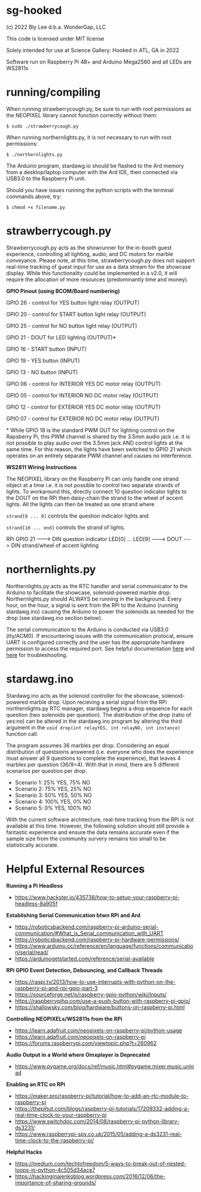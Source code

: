 # sg-hooked

(c) 2022 Bly Lee d.b.a. WonderGap, LLC

This code is licensed under MIT license

Solely intended for use at Science Gallery: Hooked in ATL, GA in 2022

Software run on Raspberry Pi 4B+ and Arduino Mega2560 and all LEDs are WS2811s

# running/compiling

When running strawberrycough.py, be sure to run with root permissions as the NEOPIXEL library cannot function correctly without them:

`$ sudo ./strawberrycough.py`

When running northernlights.py, it is not necessary to run with root permissions:

`$ ./northernlights.py`

The Arduino program, stardawg.io should be flashed to the Ard memory from a desktop/laptop computer with the Ard IDE, then connected via USB3.0 to the
Raspberry Pi unit.

Should you have issues running the python scripts with the terminal commands above, try:

`$ chmod +x filename.py`

# strawberrycough.py

Strawberrycough.py acts as the showrunner for the in-booth guest experience, controlling all lighting, audio, and DC motors for marble conveyance. Please note, at this time, strawberrycough.py does not support real-time tracking of guest input for use as a data stream for the showcase display. While this functionality could be implemented in a v2.0, it will require the allocation of more resources (predominantly time and money).

**GPIO Pinout (using BCOM/Board numbering)**
 
 GPIO 26 - control for YES button light relay (OUTPUT)
 
 GPIO 20 - control for START button light relay (OUTPUT)
 
 GPIO 25 - control for NO button light relay (OUTPUT)
 
 GPIO 21 - DOUT for LED lighting (OUTPUT)\*
 
 GPIO 16 - START button (INPUT)
 
 GPIO 19 - YES button (INPUT)
 
 GPIO 13 - NO button (INPUT)
 
 GPIO 06 - control for INTERIOR YES DC motor relay (OUTPUT)
 
 GPIO 05 - control for INTERIOR NO DC motor relay (OUTPUT)
 
 GPIO 12 - control for EXTERIOR YES DC motor relay (OUTPUT)
 
 GPIO 07 - control for EXTERIOR NO DC motor relay (OUTPUT)
 
\* While GPIO 18 is the standard PWM OUT for lighting control on the Rapsberry Pi, this PWM channel is shared by the 3.5mm audio jack i.e. it is not possible to play audio over the 3.5mm jack AND control lights at the same time. For this reason, the lights have been switched to GPIO 21 which operates
on an entirely separate PWM channel and causes no interference.

**WS2811 Wiring Instructions**

The NEOPIXEL library on the Raspberry Pi can only handle one strand object at a time i.e. it is not possible to control two separate strands of lights. To workaround this, directly connect 10 question indicator lights to the DOUT on the RPi then daisy-chain the strand to the wheel of accent lights. All the lights can then be treated as one strand where 

`strand[0 ... 9]` controls the question indicator lights and 

`strand[10 ... end]` controls the strand of lights.

RPi GPIO 21 ---> DIN question indicator LED[0] ... LED[9] ---> DOUT ---> DIN strand/wheel of accent lighting

# northernlights.py

Northernlights.py acts as the RTC handler and serial communicator to the Arduino to facilitate the showcase, solenoid-powered marble drop. Northernlights.py should ALWAYS be running in the background. Every hour, on the hour, a signal is sent from the RPi to the Arduino (running stardawg.ino) causing the Arduino to power the solenoids as needed for the drop (see stardawg.ino section below). 

The serial communication to the Arduino is conducted via USB3.0 (tty/ACM0). If encountering issues with the communication protocal, ensure UART is configured correctly and the user has the appropriate hardware permission to access the required port. See helpful documentation [here](https://roboticsbackend.com/raspberry-pi-arduino-serial-communication/#What_is_Serial_communication_with_UART) and [here](https://roboticsbackend.com/raspberry-pi-hardware-permissions/) for troubleshooting.

# stardawg.ino

Stardawg.ino acts as the solenoid controller for the showcase, solenoid-powered marble drop. Upon recieving a serial signal from the RPi northernlights.py RTC manager, stardawg begins a drop sequence for each question (two solenoids per question). The distribution of the drop (ratio of yes:no) can be altered in the stardawg.ino program by altering the third argument in the `void drop(int relayYES, int relayNO, int instance)` function call.

The program assumes 36 marbles per drop. Considering an equal distribution of questsions answered (i.e. everyone who does the experience must answer all 9 questions to complete the experience), that leaves 4 marbles per question (36/9=4). With that in mind, there are 5 different scenarios per question per drop.

 *  Scenario 1: 25% YES, 75% NO
 *  Scenario 2: 75% YES, 25% NO
 *  Scenario 3: 50% YES, 50% NO
 *  Scenario 4: 100% YES, 0% NO
 *  Scenario 5: 0% YES, 100% NO
 
With the current software architecture, real-time tracking from the RPi is not available at this time. However, the following solution should still provide a fantastic experience and ensure the data remains accurate even if the sample size from the community survery remains too small to be statistically accurate.

# Helpful External Resources

**Running a Pi Headless**

 * https://www.hackster.io/435738/how-to-setup-your-raspberry-pi-headless-8a905f

**Establishing Serial Communication btwn RPi and Ard**

 * https://roboticsbackend.com/raspberry-pi-arduino-serial-communication/#What_is_Serial_communication_with_UART
 * https://roboticsbackend.com/raspberry-pi-hardware-permissions/
 * https://www.arduino.cc/reference/en/language/functions/communication/serial/read/
 * https://arduinogetstarted.com/reference/serial-available

**RPi GPIO Event Detection, Debouncing, and Callback Threads**

 * https://raspi.tv/2013/how-to-use-interrupts-with-python-on-the-raspberry-pi-and-rpi-gpio-part-3
 * https://sourceforge.net/p/raspberry-gpio-python/wiki/Inputs/
 * https://raspberrypihq.com/use-a-push-button-with-raspberry-pi-gpio/
 * https://shallowsky.com/blog/hardware/buttons-on-raspberry-pi.html

**Controlling NEOPIXELs/WS2811s from the RPi**

 * https://learn.adafruit.com/neopixels-on-raspberry-pi/python-usage
 * https://learn.adafruit.com/neopixels-on-raspberry-pi
 * https://forums.raspberrypi.com/viewtopic.php?t=260962

**Audio Output in a World where Omxplayer is Deprecated**

 * https://www.pygame.org/docs/ref/music.html#pygame.mixer.music.unload

**Enabling an RTC on RPi**

 * https://maker.pro/raspberry-pi/tutorial/how-to-add-an-rtc-module-to-raspberry-pi
 * https://thepihut.com/blogs/raspberry-pi-tutorials/17209332-adding-a-real-time-clock-to-your-raspberry-pi
 * https://www.switchdoc.com/2014/08/raspberry-pi-python-library-ds3231/
 * https://www.raspberrypi-spy.co.uk/2015/05/adding-a-ds3231-real-time-clock-to-the-raspberry-pi/

**Helpful Hacks**

 * https://medium.com/techtofreedom/5-ways-to-break-out-of-nested-loops-in-python-4c505d34ace7
 * https://hackingmajenkoblog.wordpress.com/2016/12/06/the-importance-of-sharing-grounds/
